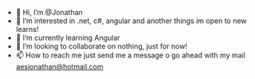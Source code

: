 - 👋 Hi, I’m @Jonathan
- 👀 I’m interested in .net, c#, angular and another things im open to new learns!
- 🌱 I’m currently learning Angular
- 💞️ I’m looking to collaborate on nothing, just for now!
- 📫 How to reach me just send me a message o go ahead with my mail aesjonathan@hotmail.com

<!---
Sspartaco/Sspartaco is a ✨ special ✨ repository because its `README.md` (this file) appears on your GitHub profile.
You can click the Preview link to take a look at your changes.
--->
